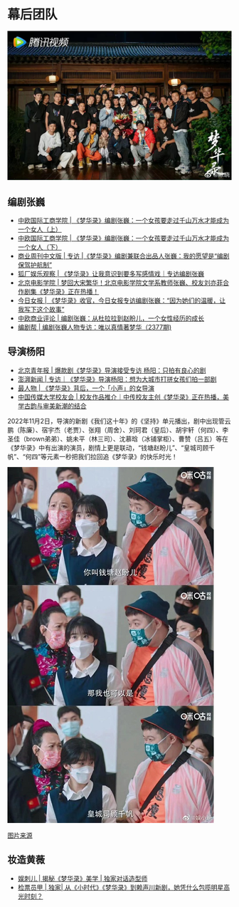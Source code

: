 # 幕后团队

![](/image/team/all-1.jpg)

## 编剧张巍

* [中欧国际工商学院 | 《梦华录》编剧张巍：一个女孩要走过千山万水才能成为一个女人（上）](https://article.xuexi.cn/articles/index.html?art_id=1307218861376252452&item_id=1307218861376252452&study_style_id=feeds_opaque&t=1657184827597&showmenu=false&ref_read_id=f1b840c6-19c0-49a5-88bc-64a798342cf4&pid=&ptype=-1&source=share&share_to=wx_single)
* [中欧国际工商学院 | 《梦华录》编剧张巍：一个女孩要走过千山万水才能成为一个女人（下）](https://article.xuexi.cn/articles/index.html?art_id=11242646359750317418&item_id=11242646359750317418&study_style_id=feeds_opaque&pid=&ptype=-1&source=share&share_to=wx_single)
* [商业周刊中文版 | 专访 |《梦华录》编剧兼联合出品人张巍：我的愿望是“编剧保驾护航制”](https://mp.weixin.qq.com/s/Spb0BHnBr7XZnKXrU6RQjg)
* [狐厂娱乐观察 | 《梦华录》让我意识到要多写感情戏｜专访编剧张巍](https://new.qq.com/rain/a/20220713A048MW00)
* [北京电影学院 | 梦回大宋繁华！北京电影学院文学系教师张巍、校友刘亦菲合作剧集《梦华录》正在热播！](https://mp.weixin.qq.com/s/j9Z0j4TXhJ_4k9gVZrDQ7A)
* [今日女报 | 《梦华录》收官，今日女报专访编剧张巍：“因为她们的温暖，让我写下这个故事”](https://mp.weixin.qq.com/s/xHtHCfBwZ63oqpP8VUdR8Q)
* [中欧商业评论 | 编剧张巍：从杜拉拉到赵盼儿，一个女性经历的成长](https://mp.weixin.qq.com/s/BejeSMPNqicD52fpQvlZUg)
* [编剧帮 | 编剧张巍人物专访：唯以真情著梦华（2377期)](https://mp.weixin.qq.com/s/2Iz7BG6e5zj7wYKnubavpg)


## 导演杨阳

* [北京青年报 | 爆款剧《梦华录》导演接受专访 杨阳：只拍有良心的剧](https://5g.dahe.cn/news/202206201044718#top)
* [澎湃新闻 | 专访｜《梦华录》导演杨阳：想为大城市打拼女孩们拍一部剧](https://m.thepaper.cn/kuaibao_detail.jsp?contid=18842849&from=kuaibao)
* [最人物 | 《梦华录》背后，一个「小声」的女导演](https://i.ifeng.com/c/8HdgAFvCDHS)
* [中国传媒大学校友会 | 校友作品推介｜中传校友主创《梦华录》正在热播，美学古韵与审美新潮的结合](https://mp.weixin.qq.com/s/qDmnhmQ8Hch5zTQdi8AHFw)
 
2022年11月2日，导演的新剧《我们这十年》的《坚持》单元播出，剧中出现管云鹏（陈廉）、宿宇杰（老贾）、张翔（周舍）、刘珂君（皇后）、胡宇轩（何四）、李圣佳（brown弟弟）、姚未平（林三司）、沈慕晗（冰铺掌柜）、曹赞（吕五）等在《梦华录》中有出演的演员，剧情上更是联动，“钱塘赵盼儿”、“皇城司顾千帆”、“何四”等元素一秒把我们拉回追《梦华录》的快乐时光！

![](/image/team/jianchi.jpg)

[图片来源](https://m.weibo.cn/7444009370/4831453542357509)

## 妆造黄薇
* [娱刺儿 | 揭秘《梦华录》美学 | 独家对话造型师](https://mp.weixin.qq.com/s/WCu2RL01TUJL4HGvcXgmdQ)
* [检票员甲 | 独家| 从《小时代》《梦华录》到赖声川新剧，她凭什么包揽明星高光时刻？](https://mp.weixin.qq.com/s/FieXXkjT46FcbONeJLNOww)

